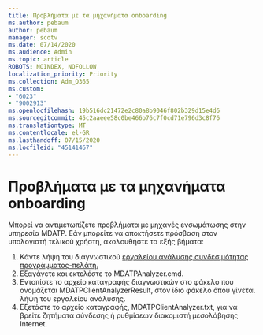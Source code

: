```yaml
---
title: Προβλήματα με τα μηχανήματα onboarding
ms.author: pebaum
author: pebaum
manager: scotv
ms.date: 07/14/2020
ms.audience: Admin
ms.topic: article
ROBOTS: NOINDEX, NOFOLLOW
localization_priority: Priority
ms.collection: Adm_O365
ms.custom:
- "6023"
- "9002913"
ms.openlocfilehash: 19b516dc21472e2c80a8b9046f802b329d15e4d6
ms.sourcegitcommit: 45c2aaeee58c0be466b76c7f0cd71e796d3c8f76
ms.translationtype: MT
ms.contentlocale: el-GR
ms.lasthandoff: 07/15/2020
ms.locfileid: "45141467"
---
```

# <a name="issues-with-onboarding-machines"></a>Προβλήματα με τα μηχανήματα onboarding

Μπορεί να αντιμετωπίζετε προβλήματα με μηχανές ενσωμάτωσης στην υπηρεσία MDATP. Εάν μπορείτε να αποκτήσετε πρόσβαση στον υπολογιστή τελικού χρήστη, ακολουθήστε τα εξής βήματα:

1. Κάντε λήψη του διαγνωστικού [εργαλείου ανάλυσης συνδεσιμότητας προγράμματος-πελάτη.](https://aka.ms/mdatpanalyzer)
2. Εξαγάγετε και εκτελέστε το MDATPAnalyzer.cmd.
3. Εντοπίστε το αρχείο καταγραφής διαγνωστικών στο φάκελο που ονομάζεται MDATPClientAnalyzerResult, στον ίδιο φάκελο όπου γίνεται λήψη του εργαλείου ανάλυσης.
4. Εξετάστε το αρχείο καταγραφής, MDATPClientAnalyzer.txt, για να βρείτε ζητήματα σύνδεσης ή ρυθμίσεων διακομιστή μεσολάβησης Internet.